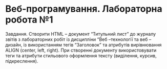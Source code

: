 # Веб-програмування. Лабораторна робота №1

Завдання.
Створити HTML – документ “Титульний лист” до журналу звітів з лабораторних робіт із дисципліни “Веб –технології та веб – дизайн, із використанням тегів “Заголовок” та атрибутів вирівнювання ALIGN (center, left, right). При створенні документу використовувати теги та атрибути стильового оформлення тексту (виділення, курсив, підкреслення).
